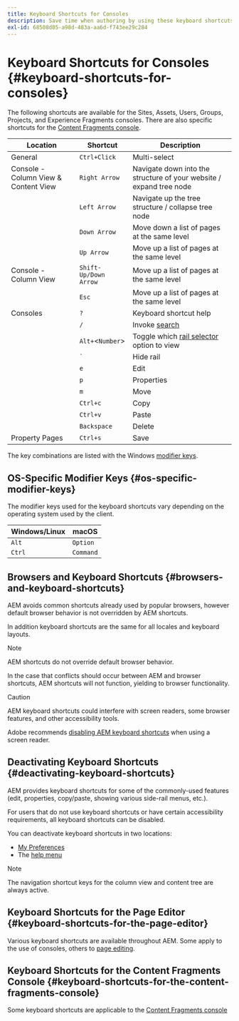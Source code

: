 ```yaml
---
title: Keyboard Shortcuts for Consoles
description: Save time when authoring by using these keyboard shortcuts
exl-id: 68508d05-a98d-483a-aa6d-f743ee29c284
---
```

# Keyboard Shortcuts for Consoles {#keyboard-shortcuts-for-consoles}

The following shortcuts are available for the Sites, Assets, Users, Groups, Projects, and Experience Fragments consoles. There are also specific shortcuts for the [Content Fragments console](#keyboard-shortcuts-for-the-content-fragments-console).

|Location|Shortcut|Description|
|---|---|---|
|General|`Ctrl+Click`|Multi-select|
|Console - Column View & Content View|`Right Arrow`|Navigate down into the structure of your website / expand tree node|
||`Left Arrow`|Navigate up the tree structure / collapse tree node|
||`Down Arrow`|Move down a list of pages at the same level|
||`Up Arrow`|Move up a list of pages at the same level|
|Console - Column View|`Shift-Up/Down Arrow`|Move up a list of pages at the same level|
||`Esc`|Move up a list of pages at the same level|
|Consoles|`?`|Keyboard shortcut help|
||`/`|Invoke [search](/help/sites-cloud/authoring/getting-started/search.md)|
||`Alt+`&lt;`Number`&gt;|Toggle which [rail selector](/help/sites-cloud/authoring/getting-started/basic-handling.md#rail-selector) option to view|
||``` ` ```|Hide rail|
||`e`|Edit|
||`p`|Properties|
||`m`|Move|
||`Ctrl+c`|Copy|
||`Ctrl+v`|Paste|
||`Backspace`|Delete|
|Property Pages|`Ctrl+s`|Save|

The key combinations are listed with the Windows [modifier keys](#os-specific-modifier-keys).

## OS-Specific Modifier Keys {#os-specific-modifier-keys}

The modifier keys used for the keyboard shortcuts vary depending on the operating system used by the client.

|Windows/Linux|macOS|
|---|---|
|`Alt`|`Option`|
|`Ctrl`|`Command`|

## Browsers and Keyboard Shortcuts {#browsers-and-keyboard-shortcuts}

AEM avoids common shortcuts already used by popular browsers, however default browser behavior is not overridden by AEM shortcuts.

In addition keyboard shortcuts are the same for all locales and keyboard layouts.

>[!NOTE]
>
>AEM shortcuts do not override default browser behavior.
>
>In the case that conflicts should occur between AEM and browser shortcuts, AEM shortcuts will not function, yielding to browser functionality.

>[!CAUTION]
>
>AEM keyboard shortcuts could interfere with screen readers, some browser features, and other accessibility tools.
>
>Adobe recommends [disabling AEM keyboard shortcuts](#deactivating-keyboard-shortcuts) when using a screen reader.

## Deactivating Keyboard Shortcuts {#deactivating-keyboard-shortcuts}

AEM provides keyboard shortcuts for some of the commonly-used features (edit, properties, copy/paste, showing various side-rail menus, etc.).

For users that do not use keyboard shortcuts or have certain accessibility requirements, all keyboard shortcuts can be disabled.

You can deactivate keyboard shortcuts in two locations:

* [My Preferences](/help/sites-cloud/authoring/getting-started/account-environment.md#my-preferences)
* The [help menu](/help/sites-cloud/authoring/getting-started/basic-handling.md#accessing-help)

>[!NOTE]
>
>The navigation shortcut keys for the column view and content tree are always active.

## Keyboard Shortcuts for the Page Editor {#keyboard-shortcuts-for-the-page-editor}

Various keyboard shortcuts are available throughout AEM. Some apply to the use of consoles, others to [page editing](/help/sites-cloud/authoring/fundamentals/keyboard-shortcuts.md).

## Keyboard Shortcuts for the Content Fragments Console {#keyboard-shortcuts-for-the-content-fragments-console}

Some keyboard shortcuts are applicable to the [Content Fragments console](/help/sites-cloud/administering/content-fragments/content-fragments-console-keyboard-shortcuts.md)